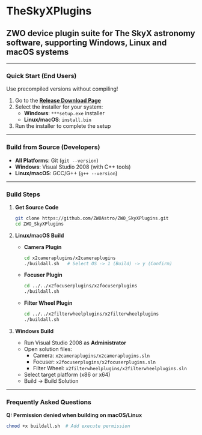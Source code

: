 # TheSkyXPlugins

## ZWO device plugin suite for The SkyX astronomy software, supporting Windows, Linux and macOS systems

-----

### Quick Start (End Users)

Use precompiled versions without compiling\!

1.  Go to the **[Release Download Page](https://www.google.com/search?q=https://www.zwoastro.com/software-drivers)**
2.  Select the installer for your system:
      * **Windows**: `***setup.exe` installer
      * **Linux/macOS**: `install.bin`
3.  Run the installer to complete the setup

-----

### Build from Source (Developers)

  * **All Platforms**: Git (`git --version`)
  * **Windows**: Visual Studio 2008 (with C++ tools)
  * **Linux/macOS**: GCC/G++ (`g++ --version`)

-----

### Build Steps

1.  **Get Source Code**

    ```bash
    git clone https://github.com/ZWOAstro/ZWO_SkyXPlugins.git
    cd ZWO_SkyXPlugins
    ```

2.  **Linux/macOS Build**

      * **Camera Plugin**
        ```bash
        cd x2cameraplugins/x2cameraplugins
        ./buildall.sh   # Select OS -> 1 (Build) -> y (Confirm)
        ```
      * **Focuser Plugin**
        ```bash
        cd ../../x2focuserplugins/x2focuserplugins
        ./buildall.sh
        ```
      * **Filter Wheel Plugin**
        ```bash
        cd ../../x2filterwheelplugins/x2filterwheelplugins
        ./buildall.sh
        ```

3.  **Windows Build**

      * Run Visual Studio 2008 as **Administrator**
      * Open solution files:
          * Camera: `x2cameraplugins/x2cameraplugins.sln`
          * Focuser: `x2focuserplugins/x2focuserplugins.sln`
          * Filter Wheel: `x2filterwheelplugins/x2filterwheelplugins.sln`
      * Select target platform (x86 or x64)
      * Build → Build Solution

-----

### Frequently Asked Questions

**Q: Permission denied when building on macOS/Linux**

```bash
chmod +x buildall.sh  # Add execute permission
```
